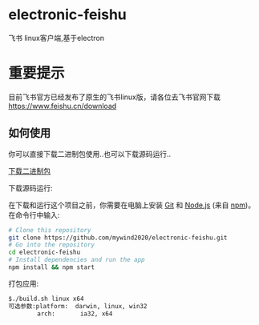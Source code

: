 # electronic-feishu
飞书 linux客户端,基于electron


# 重要提示
目前飞书官方已经发布了原生的飞书linux版，请各位去飞书官网下载
https://www.feishu.cn/download


## 如何使用

你可以直接下载二进制包使用..也可以下载源码运行..

[下载二进制包](https://github.com/mywind2020/electronic-feishu/releases)

下载源码运行:

在下载和运行这个项目之前，你需要在电脑上安装 [Git](https://git-scm.com/) 和 [Node.js](https://nodejs.org/en/download/) (来自 [npm](https://www.npmjs.com/))。在命令行中输入:

```bash
# Clone this repository
git clone https://github.com/mywind2020/electronic-feishu.git
# Go into the repository
cd electronic-feishu
# Install dependencies and run the app
npm install && npm start

```

打包应用:

```bash
$./build.sh linux x64
可选参数:platform:	darwin, linux, win32
	    arch:		ia32, x64

```

